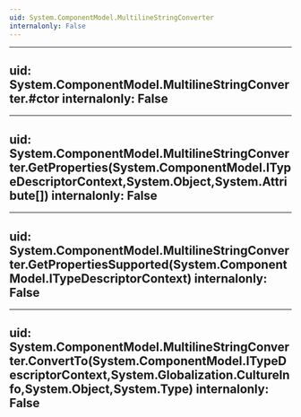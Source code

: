 ```yaml
---
uid: System.ComponentModel.MultilineStringConverter
internalonly: False
---
```


---
uid: System.ComponentModel.MultilineStringConverter.#ctor
internalonly: False
---

---
uid: System.ComponentModel.MultilineStringConverter.GetProperties(System.ComponentModel.ITypeDescriptorContext,System.Object,System.Attribute[])
internalonly: False
---

---
uid: System.ComponentModel.MultilineStringConverter.GetPropertiesSupported(System.ComponentModel.ITypeDescriptorContext)
internalonly: False
---

---
uid: System.ComponentModel.MultilineStringConverter.ConvertTo(System.ComponentModel.ITypeDescriptorContext,System.Globalization.CultureInfo,System.Object,System.Type)
internalonly: False
---
